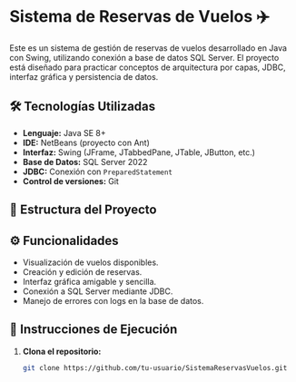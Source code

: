 
# Sistema de Reservas de Vuelos ✈️

Este es un sistema de gestión de reservas de vuelos desarrollado en Java con Swing, utilizando conexión a base de datos SQL Server. El proyecto está diseñado para practicar conceptos de arquitectura por capas, JDBC, interfaz gráfica y persistencia de datos.

## 🛠 Tecnologías Utilizadas

- **Lenguaje:** Java SE 8+
- **IDE:** NetBeans (proyecto con Ant)
- **Interfaz:** Swing (JFrame, JTabbedPane, JTable, JButton, etc.)
- **Base de Datos:** SQL Server 2022
- **JDBC:** Conexión con `PreparedStatement`
- **Control de versiones:** Git

## 📂 Estructura del Proyecto
## ⚙️ Funcionalidades

- Visualización de vuelos disponibles.
- Creación y edición de reservas.
- Interfaz gráfica amigable y sencilla.
- Conexión a SQL Server mediante JDBC.
- Manejo de errores con logs en la base de datos.

## 🚀 Instrucciones de Ejecución

1. **Clona el repositorio:**
   ```bash
   git clone https://github.com/tu-usuario/SistemaReservasVuelos.git
